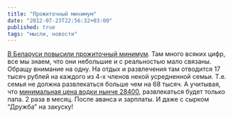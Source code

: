 ```yaml
---
title: "Прожиточный минимум"
date: "2012-07-23T22:56:32+03:00"
published: true
tags: "мысли, новости"
---
```


[В Беларуси повысили прожиточный минимум](http://dengi.onliner.by/2012/07/23/belarusi). Там много всяких цифр,
все мы знаем, что они небольшие и с реальностью мало связаны. Обращу внимание на одну. На отдых и развлечения
там отводится 17 тысяч рублей на каждого из 4-х членов некой усредненной семьи. Т.е. семья не должна развлекаться
больше чем на 68 тысяч. А учитывая, что [минимальная цена водки нынче 28400](http://dengi.onliner.by/2012/04/28/vodka/),
развлекаться будет только папа. 2 раза в месяц. После аванса и зарплаты. И даже с сырком “Дружба” на закуску!
